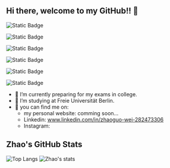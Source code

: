 ## Hi there, welcome to my GitHub!! 👋

![Static Badge](https://img.shields.io/badge/%40guoguo______%20-%20pink?style=flat&logo=Instagram)

![Static Badge](https://img.shields.io/badge/Telegram%20-%20peach?style=flat&logo=Telegram&logoColor=%23E34234&color=%23FFBF00)

![Static Badge](https://img.shields.io/badge/Signal-yellow?style=flat&logo=Signal&logoColor=%23F4C430&color=%23FFE5B4)

![Static Badge](https://img.shields.io/badge/Whatsapp%20-%20lightblue?style=flat&logo=Whatsapp&logoColor=blue)

![Static Badge](https://img.shields.io/badge/GitLab-%20green?style=flat&logo=GitLab&logoColor=%2341a317&color=%2399c68e)

![Static Badge](https://img.shields.io/badge/WeChat-%20purple?style=flat&logo=WeChat&logoColor=%23A865B5&color=%23D8BFD8)


- 🔭 I’m currently preparing for my exams in college.
- 🌱 I’m studying at Freie Universität Berlin.
- 💬 you can find me on:
  - my personal website: comming soon...
  - Linkedin: www.linkedin.com/in/zhaoguo-wei-282473306
  - Instagram:

## Zhao's GitHub Stats
![Top Langs](https://github-readme-stats.vercel.app/api/top-langs/?username=Iamnotsnowwhite&theme=tokyonight)
![Zhao's stats](https://github-readme-stats.vercel.app/api?username=Iamnotsnowwhite&show_icons=true&theme=radical)
<!--

You are my 
![Visitor Count](https://profile-counter.glitch.me/all-smile/count.svg)
visitors! Thank you!!!!

## my skills:
- https://img.shiields.io/badge/Lang-JavaScript-yellowgreen

**Iamnotsnowwhite/Iamnotsnowwhite** is a ✨ _special_ ✨ repository because its `README.md` (this file) appears on your GitHub profile.

Here are some ideas to get you started:

- 👯 I’m looking to collaborate on ...
- 🤔 I’m looking for help with ...
- 💬 Ask me about ...
- 📫 How to reach me: ...
- 😄 Pronouns: ...
- ⚡ Fun fact: ...
-->
